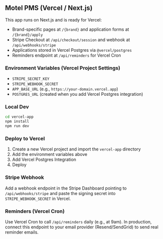 ## Motel PMS (Vercel / Next.js)

This app runs on Next.js and is ready for Vercel:
- Brand-specific pages at `/{brand}` and application forms at `/{brand}/apply`
- Stripe Checkout at `/api/checkout/session` and webhook at `/api/webhooks/stripe`
- Applications stored in Vercel Postgres via `@vercel/postgres`
- Reminders endpoint at `/api/reminders` for Vercel Cron

### Environment Variables (Vercel Project Settings)
- `STRIPE_SECRET_KEY`
- `STRIPE_WEBHOOK_SECRET`
- `APP_BASE_URL` (e.g., `https://your-domain.vercel.app`)
- `POSTGRES_URL` (created when you add Vercel Postgres integration)

### Local Dev
```bash
cd vercel-app
npm install
npm run dev
```

### Deploy to Vercel
1. Create a new Vercel project and import the `vercel-app` directory
2. Add the environment variables above
3. Add Vercel Postgres Integration
4. Deploy

### Stripe Webhook
Add a webhook endpoint in the Stripe Dashboard pointing to `/api/webhooks/stripe` and paste the signing secret into `STRIPE_WEBHOOK_SECRET` in Vercel.

### Reminders (Vercel Cron)
Use Vercel Cron to call `/api/reminders` daily (e.g., at 9am). In production, connect this endpoint to your email provider (Resend/SendGrid) to send real reminder emails.


